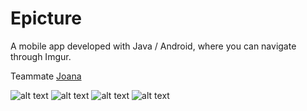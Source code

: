 # Epicture
A mobile app developed with Java / Android, where you can navigate through Imgur.

Teammate [Joana](https://github.com/karanxhajoana)

![alt text](https://raw.github.com/joankabello/Epicture/master/app/src/main/ic_launcher-web.png)
![alt text](https://raw.github.com/joankabello/Epicture/master/sc1.jpeg)
![alt text](https://raw.github.com/joankabello/Epicture/master/sc2.jpeg)
![alt text](https://raw.github.com/joankabello/Epicture/master/sc3.jpeg)


